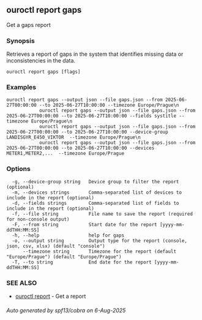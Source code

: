## ouroctl report gaps

Get a gaps report

### Synopsis

Retrieves a report of gaps in the system that identifies missing data or inconsistencies in the data.

```
ouroctl report gaps [flags]
```

### Examples

```
ouroctl report gaps --output json --file gaps.json --from 2025-06-27T00:00:00 --to 2025-06-27T10:00:00 --timezone Europe/Prague\n
			ouroctl report gaps --output json --file gaps.json --from 2025-06-27T00:00:00 --to 2025-06-27T10:00:00 --fields systitle --timezone Europe/Prague\n
			ouroctl report gaps --output json --file gaps.json --from 2025-06-27T00:00:00 --to 2025-06-27T10:00:00 --device-group LANDISGYR_E450_VIKTOR  --timezone Europe/Prague\n
			ouroctl report gaps --output json --file gaps.json --from 2025-06-27T00:00:00 --to 2025-06-27T10:00:00 --devices METER1,METER2,...  --timezone Europe/Prague
```

### Options

```
  -g, --device-group string   Device group to filter the report (optional)
  -m, --devices strings       Comma-separated list of devices to include in the report (optional)
  -d, --fields strings        Comma-separated list of fields to include in the report (optional)
  -f, --file string           File name to save the report (required for non-console output)
  -F, --from string           Start date for the report [yyyy-mm-ddTHH:MM:SS]
  -h, --help                  help for gaps
  -o, --output string         Output type for the report (console, json, csv, xlsx) (default "console")
      --timezone string       Timezone for the report (default "Europe/Prague") (default "Europe/Prague")
  -T, --to string             End date for the report [yyyy-mm-ddTHH:MM:SS]
```

### SEE ALSO

* [ouroctl report](ouroctl_report.md)	 - Get a report

###### Auto generated by spf13/cobra on 6-Aug-2025

